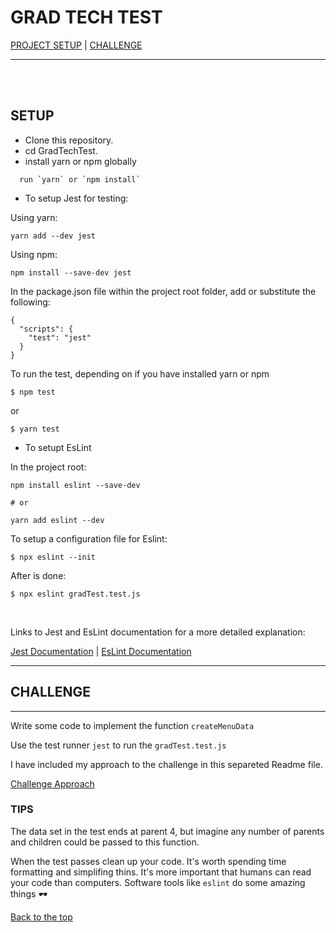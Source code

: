 
# **GRAD TECH TEST**

[PROJECT SETUP](#setup)
| [CHALLENGE](#challenge)
- - -
<br>
<br>

## SETUP
  - Clone this repository.
  - cd GradTechTest.
  - install yarn or npm globally 

``` 
  run `yarn` or `npm install`

```
 - To setup Jest for testing: 

 Using yarn:
 
 ```
 yarn add --dev jest

 ````

Using npm:

```
npm install --save-dev jest 

```

In the package.json file within the project root folder, add or substitute the following:

```
{
  "scripts": {
    "test": "jest"
  }
} 
```
To run the test, depending on if you have installed yarn or npm

```
$ npm test

```
or 

```
$ yarn test 

``` 

- To setupt EsLint 

In the project root: 

```
npm install eslint --save-dev

# or

yarn add eslint --dev 

```

To setup a configuration file for Eslint:

```
$ npx eslint --init 

```

After is done: 

```
$ npx eslint gradTest.test.js 

```
<br>

Links to Jest and EsLint documentation for a more detailed explanation:

[Jest Documentation](https://jestjs.io/docs/en/getting-started)
| [EsLint Documentation](https://eslint.org/docs/user-guide/getting-started)
- - -

## CHALLENGE
- - -

Write some code to implement the function `createMenuData`

Use the test runner `jest` to run the `gradTest.test.js` 

I have included my approach to the challenge in this separeted Readme file.

 [Challenge Approach]()

### TIPS

The data set in the test ends at parent 4, but imagine any number of parents and children could be passed to this function.

When the test passes clean up your code.
It's worth spending time formatting and simplifing thins.
It's more important that humans can read your code than computers.
Software tools like `eslint` do some amazing things 🕶

[Back to the top](#setup)